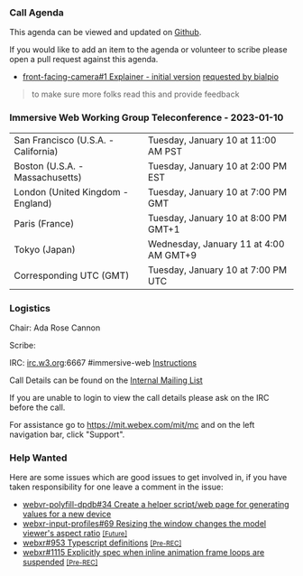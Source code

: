 ### Call Agenda

This agenda can be viewed and updated on [Github](https://github.com/immersive-web/administrivia/blob/main/meetings/wg/2023-01-10-Immersive_Web_Working_Group_Teleconference-agenda.md).

If you would like to add an item to the agenda or volunteer to scribe please open a pull request against this agenda.

* [front-facing-camera#1 Explainer - initial version](https://github.com/immersive-web/front-facing-camera/pull/1) [requested by bialpio](https://github.com/immersive-web/front-facing-camera/pull/1#issuecomment-1367510960)
> to make sure more folks read this and provide feedback

### Immersive Web Working Group Teleconference - 2023-01-10

<table>
<tr><td> San Francisco (U.S.A. - California) <td> Tuesday, January 10 at 11:00 AM PST
<tr><td> Boston (U.S.A. - Massachusetts) <td> Tuesday, January 10 at 2:00 PM EST
<tr><td> London (United Kingdom - England) <td> Tuesday, January 10 at 7:00 PM GMT
<tr><td> Paris (France) <td> Tuesday, January 10 at 8:00 PM GMT+1
<tr><td> Tokyo (Japan) <td> Wednesday, January 11 at 4:00 AM GMT+9
<tr><td> Corresponding UTC (GMT) <td> Tuesday, January 10 at 7:00 PM UTC
</table>

### Logistics

Chair: Ada Rose Cannon

Scribe:

IRC: [irc.w3.org](http://irc.w3.org/):6667 #immersive-web [Instructions](https://github.com/immersive-web/administrivia/blob/main/IRC.md)

Call Details can be found on the [Internal Mailing List](https://lists.w3.org/Archives/Member/internal-immersive-web/2019Feb/0002.html)

If you are unable to login to view the call details please ask on the IRC before the call.

For assistance go to https://mit.webex.com/mit/mc  and on the left navigation bar, click "Support".

### Help Wanted

Here are some issues which are good issues to get involved in, if you have taken responsibility for one leave a comment in the issue:

- [webvr-polyfill-dpdb#34 Create a helper script/web page for generating values for a new device](https://github.com/immersive-web/webvr-polyfill-dpdb/issues/34)
- [webxr-input-profiles#69 Resizing the window changes the model viewer's aspect ratio](https://github.com/immersive-web/webxr-input-profiles/issues/69) [<small>[Future]</small>](https://api.github.com/repos/immersive-web/webxr-input-profiles/milestones/4)
- [webxr#953 Typescript definitions](https://github.com/immersive-web/webxr/issues/953) [<small>[Pre-REC]</small>](https://api.github.com/repos/immersive-web/webxr/milestones/16)
- [webxr#1115 Explicitly spec when inline animation frame loops are suspended](https://github.com/immersive-web/webxr/issues/1115) [<small>[Pre-REC]</small>](https://api.github.com/repos/immersive-web/webxr/milestones/16)


              
